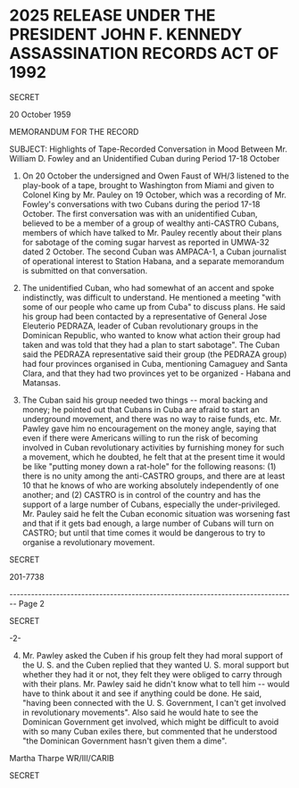 # 2025 RELEASE UNDER THE PRESIDENT JOHN F. KENNEDY ASSASSINATION RECORDS ACT OF 1992

SECRET

20 October 1959

MEMORANDUM FOR THE RECORD

SUBJECT: Highlights of Tape-Recorded Conversation in Mood Between Mr. William D. Fowley and an Unidentified Cuban during Period 17-18 October

1. On 20 October the undersigned and Owen Faust of WH/3 listened to the play-book of a tape, brought to Washington from Miami and given to Colonel King by Mr. Pauley on 19 October, which was a recording of Mr. Fowley's conversations with two Cubans during the period 17-18 October. The first conversation was with an unidentified Cuban, believed to be a member of a group of wealthy anti-CASTRO Cubans, members of which have talked to Mr. Pauley recently about their plans for sabotage of the coming sugar harvest as reported in UMWA-32 dated 2 October. The second Cuban was AMPACA-1, a Cuban journalist of operational interest to Station Habana, and a separate memorandum is submitted on that conversation.

2. The unidentified Cuban, who had somewhat of an accent and spoke indistinctly, was difficult to understand. He mentioned a meeting "with some of our people who came up from Cuba" to discuss plans. He said his group had been contacted by a representative of General Jose Eleuterio PEDRAZA, leader of Cuban revolutionary groups in the Dominican Republic, who wanted to know what action their group had taken and was told that they had a plan to start sabotage". The Cuban said the PEDRAZA representative said their group (the PEDRAZA group) had four provinces organised in Cuba, mentioning Camaguey and Santa Clara, and that they had two provinces yet to be organized - Habana and Matansas.

3. The Cuban said his group needed two things -- moral backing and money; he pointed out that Cubans in Cuba are afraid to start an underground movement, and there was no way to raise funds, etc. Mr. Pawley gave him no encouragement on the money angle, saying that even if there were Americans willing to run the risk of becoming involved in Cuban revolutionary activities by furnishing money for such a movement, which he doubted, he felt that at the present time it would be like "putting money down a rat-hole" for the following reasons: (1) there is no unity among the anti-CASTRO groups, and there are at least 10 that he knows of who are working absolutely independently of one another; and (2) CASTRO is in control of the country and has the support of a large number of Cubans, especially the under-privileged. Mr. Pauley said he felt the Cuban economic situation was worsening fast and that if it gets bad enough, a large number of Cubans will turn on CASTRO; but until that time comes it would be dangerous to try to organise a revolutionary movement.

SECRET

201-7738


-------------------------------------------------------------------------------- Page 2

SECRET

-2-

4. Mr. Pawley asked the Cuben if his group felt they had moral support of the U. S. and the Cuben replied that they wanted U. S. moral support but whether they had it or not, they felt they were obliged to carry through with their plans. Mr. Pawley said he didn't know what to tell him -- would have to think about it and see if anything could be done. He said, "having been connected with the U. S. Government, I can't get involved in revolutionary movements". Also said he would hate to see the Dominican Government get involved, which might be difficult to avoid with so many Cuban exiles there, but commented that he understood "the Dominican Government hasn't given them a dime".

Martha Tharpe
WR/III/CARIB

SECRET
